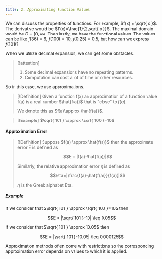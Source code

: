 ```yaml
---
title: 2. Approximating Function Values
---
```


We can discuss the properties of functions. For example, $f(x) = \sqrt{ x }$. The derivative would be $f'(x)=\frac{1}{2\sqrt{ x }}$. The maximal domain would be $D = [0, ∞)$. Then lastly, we have the functional values. The values can be like $f(36) = 6$, $f(100)=10$, $f(0.25)=0.5$, but how can we express $f(101)$?

When we utilize decimal expansion, we can get some obstacles.
> [!attention]
> 1. Some decimal expansions have no repeating patterns.
> 3. Computation can cost a lot of time or other resources.

So in this case, we use approximations.
>[!Definition]
>Given a function f(x) an approximation of a function value f(a) is a real number $\hat{f(a)}$ that is "close" to $f(a)$.
>
>We denote this as $f(a)\approx \hat{f(a)}$.

>[!Example]
>$\sqrt{ 101 } \approx \sqrt{ 100 }=10$

#### Approximation Error
>[!Definition]
>Suppose $f(a) \approx \hat{f(a)}$ then the approximate error $E$ is defined as
>
>$$E = |f(a)-\hat{f(a)}|$$
>
>Similarly, the relative approximation error $\eta$ is defined as
>
>$$\eta=|\frac{f(a)-\hat{f(a)}}{f(a)}|$$
>
>$\eta$ is the Greek alphabet Eta.

##### Example
If we consider that $\sqrt{ 101 } \approx \sqrt{ 100 }=10$ then

$$E = |\sqrt{ 101 }-10| \leq 0.05$$

If we consider that $\sqrt{ 101 } \approx 10.05$ then

$$E = |\sqrt{ 101 }-10.05| \leq 0.000125$$

Approximation methods often come with restrictions so the corresponding approximation error depends on values to which it is applied.




